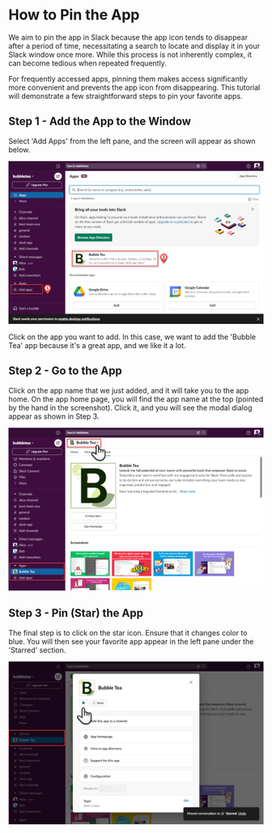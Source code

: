 # How to Pin the App

We aim to pin the app in Slack because the app icon tends to disappear after a period of time, necessitating a 
search to locate and display it in your Slack window once more. While this process is not inherently complex, 
it can become tedious when repeated frequently.

For frequently accessed apps, pinning them makes access significantly more convenient and prevents the app icon 
from disappearing. This tutorial will demonstrate a few straightforward steps to pin your favorite apps.

## Step 1 - Add the App to the Window

Select 'Add Apps' from the left pane, and the screen will appear as shown below.

![pin-app-1.png](images%2Fpin-app-1.png)

Click on the app you want to add. In this case, we want to add the 'Bubble Tea' app because it's a great app, and we like it a lot.

## Step 2 - Go to the App

Click on the app name that we just added, and it will take you to the app home.
On the app home page, you will find the app name at the top (pointed by the hand in the screenshot).
Click it, and you will see the modal dialog appear as shown in Step 3.

![pin-app-2.png](images%2Fpin-app-2.png)

## Step 3 - Pin (Star) the App

The final step is to click on the star icon. Ensure that it changes color to blue. 
You will then see your favorite app appear in the left pane under the 'Starred' section.

![pin-app-3.png](images%2Fpin-app-3.png)


